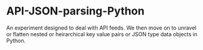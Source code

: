 # API-JSON-parsing-Python

An experiment designed to deal with API feeds. We then move on to unravel or flatten nested or heirarchical key value pairs or JSON type data objects in Python.



